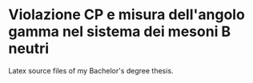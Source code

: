 # Violazione CP e misura dell'angolo gamma nel sistema dei mesoni B neutri
Latex source files of my Bachelor's degree thesis.
